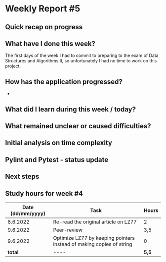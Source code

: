 # Weekly Report #5

## Quick recap on progress


## What have I done this week?
The first days of the week I had to commit to preparing to the exam of Data Structures and Algorithms II, so unfortunately I had no time to work on this project. 

## How has the application progressed?
- 

## What did I learn during this week / today?

## What remained unclear or caused difficulties? 

## Initial analysis on time complexity
## Pylint and Pytest - status update

## Next steps

## Study hours for week #4

| Date (dd/mm/yyyy) |Task | Hours |
| ---- | ---- | ---- |
| 8.6.2022 | Re-read the original article on LZ77 | 2 |
| 9.6.2022 | Peer-review | 3,5 |
| 9.6.2022 | Optimize LZ77 by keeping pointers instead of making copies of string | 0 |
| **total**| ---- | **5,5** |
